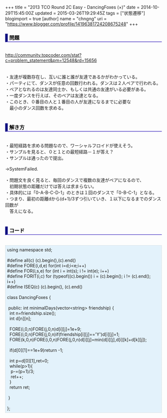 +++
title = "2013 TCO Round 2C Easy - DancingFoxes (×)"
date = 2014-10-29T15:45:00Z
updated = 2015-03-26T19:29:45Z
tags = ["状態遷移"]
blogimport = true 
[author]
	name = "chngng"
	uri = "https://www.blogger.com/profile/14196381724208675248"
+++

<div dir="ltr" style="text-align: left;" trbidi="on"><h3 style="border-bottom: 2px solid slateblue; border-left: 8px solid navy; color: black; padding: 0px 0px 1px 5px;">問題 </h3><br /><a href="http://community.topcoder.com/stat?c=problem_statement&amp;pm=12548&amp;rd=15656" target="_blank">http://community.topcoder.com/stat?c=problem_statement&amp;pm=12548&amp;rd=15656</a><br /><br /><br />・友達が複数存在し、互いに誰と誰が友達であるかがわかっている。<br />・パーティにて、ダンスが任意の回数行われる。ダンスは２人ペアで行われる。<br />・ペアとなれるのは友達同士か、もしくは共通の友達がいる必要がある。<br />・一度ダンスを行えば、そのペアは友達となる。<br />・このとき、０番目の人と１番目の人が友達になるまでに必要な<br />　最小のダンス回数を求める。<br /><br /><h3 style="border-bottom: 2px solid slateblue; border-left: 8px solid navy; color: black; padding: 0px 0px 1px 5px;">解き方 </h3><br />・最短経路を求める問題なので、ワーシャルフロイドが使えそう。<br />・サンプルを見ると、０と１との最短経路－１が答え？<br />・サンプルは通ったので提出。<br /><br />→SystemFailed.<br /><br />・問題文を良く見ると、毎回のダンスで複数の友達がペアになるので、<br />　初期状態の距離だけでは答えは求まらない。<br />・具体的には「0-A-B-C-D-1」のときは１回のダンスで「0-B-C-1」となる。<br />・つまり、最初の距離dから(d+1)/3ずつ引いていき、１以下になるまでのダンス回数が<br />　答えになる。<br /><br /><h3 style="border-bottom: 2px solid slateblue; border-left: 8px solid navy; color: black; padding: 0px 0px 1px 5px;">コード </h3><br /><div style="background-color: #e3f2fb; border: 1px dotted #CCCCCC; padding: 5px;">using namespace std;<br /><br />#define all(c) (c).begin(),(c).end()<br />#define FORE(i,d,e) for(int i=d;i&lt;e;i++)<br />#define FOR(i,s,e) for (int i = int(s); i != int(e); i++)<br />#define FORIT(i,c) for (typeof((c).begin()) i = (c).begin(); i != (c).end(); i++)<br />#define ISEQ(c) (c).begin(), (c).end()<br /><br />class DancingFoxes {<br /><br /><span class="Apple-tab-span" style="white-space: pre;"> </span>public: int minimalDays(vector&lt;string&gt; friendship) {<br /><span class="Apple-tab-span" style="white-space: pre;">  </span>int n=friendship.size();<br /><span class="Apple-tab-span" style="white-space: pre;">  </span>int d[n][n];<br /><br /><span class="Apple-tab-span" style="white-space: pre;">  </span>FORE(i,0,n)FORE(j,0,n)d[i][j]=1e+9;<br /><span class="Apple-tab-span" style="white-space: pre;">  </span>FORE(i,0,n)FORE(j,0,n)if(friendship[i][j]=='Y')d[i][j]=1;<br /><span class="Apple-tab-span" style="white-space: pre;">  </span>FORE(k,0,n)FORE(i,0,n)FORE(j,0,n)d[i][j]=min(d[i][j],d[i][k]+d[k][j]);<br /><br /><span class="Apple-tab-span" style="white-space: pre;">  </span>if(d[0][1]==1e+9)return -1;<br /><br /><span class="Apple-tab-span" style="white-space: pre;">  </span>int p=d[0][1],ret=0;<br /><span class="Apple-tab-span" style="white-space: pre;">  </span>while(p&gt;1){<br /><span class="Apple-tab-span" style="white-space: pre;">   </span>p-=(p+1)/3;<br /><span class="Apple-tab-span" style="white-space: pre;">   </span>ret++;<br /><span class="Apple-tab-span" style="white-space: pre;">  </span>}<br /><span class="Apple-tab-span" style="white-space: pre;">  </span>return ret;<br /><br /><span class="Apple-tab-span" style="white-space: pre;"> </span>}<br /><br />};</div></div>
